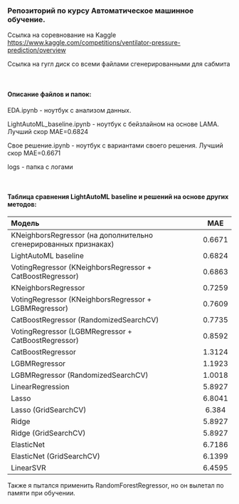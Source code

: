 ### Репозиторий по курсу Автоматическое машинное обучение.

Ссылка на соревнование на Kaggle
https://www.kaggle.com/competitions/ventilator-pressure-prediction/overview

Ссылка на гугл диск со всеми файлами сгенерированными для сабмита

$~~~~~~~~~$

#### Описание файлов и папок:

EDA.ipynb - ноутбук с анализом данных.

LightAutoML_baseline.ipynb - ноутбук с бейзлайном на основе LAMA. Лучший скор MAE=0.6824

Свое решение.ipynb - ноутбук с вариантами своего решения. Лучший скор MAE=0.6671

logs - папка с логами

$~~~~~~~~~$

#### Таблица сравнения LightAutoML baseline и решений на основе других методов:

| Модель                                                            | MAE                 |
| :-----------------------------------------------------------------|:-------------------:|
| KNeighborsRegressor (на дополнительно сгенерированных признаках)  | 0.6671              | 
| LightAutoML baseline                                              | 0.6824              | 
| VotingRegressor (KNeighborsRegressor + CatBoostRegressor)         | 0.6863              |
| KNeighborsRegressor                                               | 0.7259              |
| VotingRegressor (KNeighborsRegressor + LGBMRegressor)             | 0.7609              |
| CatBoostRegressor (RandomizedSearchCV)                            | 0.7735              |
| VotingRegressor (LGBMRegressor + CatBoostRegressor)               | 0.8592              | 
| CatBoostRegressor                                                 | 1.3124              |
| LGBMRegressor                                                     | 1.1923              |
| LGBMRegressor (RandomizedSearchCV)                                | 1.0018              |
| LinearRegression                                                  | 5.8927              |
| Lasso                                                             | 6.8041              |
| Lasso (GridSearchCV)                                              | 6.384               |
| Ridge                                                             | 5.8927              |
| Ridge (GridSearchCV)                                              | 5.8927              |
| ElasticNet                                                        | 6.7186              | 
| ElasticNet (GridSearchCV)                                         | 6.1399              |
| LinearSVR                                                         | 6.4595              |


Также я пытался применить RandomForestRegressor, но он вылетал по памяти при обучении.




